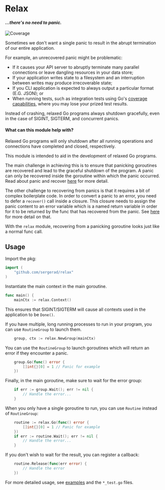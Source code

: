 # Relax
#### *...there's no need to panic.*

![Coverage](https://img.shields.io/badge/Coverage-100.0%25-brightgreen)

Sometimes we don't want a single panic to result in the abrupt termination of our entire application.

For example, an unrecovered panic might be problematic:
* If it causes your API server to abruptly terminate many parallel connections or leave dangling resources in your data store;
* If your application writes state to a filesystem and an interruption between writes may produce irrecoverable state;
* If you CLI application is expected to always output a particular format (E.G. JSON); or
* When running tests, such as integration tests using Go's [coverage capabilities](https://go.dev/testing/coverage/#panicprof), where you may lose your prized test results.

Instead of crashing, relaxed Go programs always shutdown gracefully, even in the case of SIGINT, SIGTERM, and concurrent panics.

#### What can this module help with?

Relaxed Go programs will only shutdown after all running operations and connections have completed and closed, respectively.

This module is intended to aid in the development of relaxed Go programs.

The main challenge in achieving this is to ensure that panicking goroutines are recovered and lead to the graceful shutdown of the program. A panic can only be recovered inside the goroutine within which the panic occurred. Read about panic and recover [here](https://go.dev/blog/defer-panic-and-recover) for more detail.

The other challenge to recovering from panics is that it requires a bit of complex boilerplate code. In order to convert a panic to an error, you need to defer a `recover()` call inside a closure. This closure needs to assign the panic content to an error variable which is a named return variable in order for it to be returned by the func that has recovered from the panic. See [here](https://golang.org/ref/spec#Defer_statements) for more detail on that.

With the `relax` module, recovering from a panicking goroutine looks just like a normal func call.

## Usage

Import the pkg:

```Go
import (
	"github.com/sergerad/relax"
)
```

Instantiate the main context in the main goroutine.

```Go
func main() {
	mainCtx := relax.Context()
```

This ensures that SIGINT/SIGTERM will cause all contexts used in the application to be `Done()`.

If you have multiple, long running processes to run in your program, you can use `RoutineGroup` to launch them.

```Go
	group, ctx := relax.NewGroup(mainCtx)
```

You can use the `RoutineGroup` to launch goroutines which will return an error if they encounter a panic.
```Go
	group.Go(func() error {
		[]int{}[0] = 1 // Panic for example
	})
```

Finally, in the main goroutine, make sure to wait for the error group:

```Go
	if err := group.Wait(); err != nil {
		// Handle the error...
	}
```

When you only have a single goroutine to run, you can use `Routine` instead of `RoutineGroup`:

```Go
	routine := relax.Go(func() error {
		[]int{}[0] = 1 // Panic for example
	})
	if err := routine.Wait(); err != nil {
		// Handle the error...
	}
```

If you don't wish to wait for the result, you can register a callback:

```Go
	routine.Release(func(err error) {
		// Handle the error
	})
```

For more detailed usage, see [examples](./examples/) and the `*_test.go` files.
